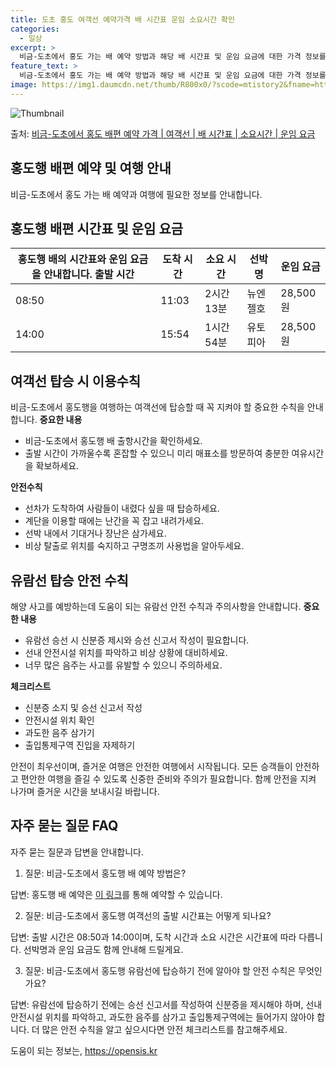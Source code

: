 ```yaml
---
title: 도초 홍도 여객선 예약가격 배 시간표 운임 소요시간 확인
categories:
  - 일상
excerpt: >
  비금-도초에서 홍도 가는 배 예약 방법과 해당 배 시간표 및 운임 요금에 대한 가격 정보를 안내 드리겠습니다. 안전하고 재밋는 홍도행 여행을 위해 아래 정보 참고하시기 바랍니다. 홍도행 배편 예약하기 👈 클릭비금-도초에서 홍도행 배 시간표출발 시간도착 시간소요 시간선박명요금08:5011:032시간 13분뉴엔젤호28,500원14:0015:541시간 54분유토피아28,500원홍도행 배편 예약하기 👈 클릭비금-도초에서 홍도행 여객선 탑승 시 이용수칙비금-도초에서 홍도행을 여행하는 여객선에 탑승할 때 꼭 지켜야 할 중요한 수칙들을 알아보겠습니다. 중요한 내용 1) 비금-도초에서 홍도행 배 출항시간을 확인하세요. 2) 출항 시간이 가까울수록 혼잡할 수 있으니 미리 매표소를 방문하여 충분한 여유시간을 확보하세요. ..
feature_text: >
  비금-도초에서 홍도 가는 배 예약 방법과 해당 배 시간표 및 운임 요금에 대한 가격 정보를 안내 드리겠습니다. 안전하고 재밋는 홍도행 여행을 위해 아래 정보 참고하시기 바랍니다. 홍도행 배편 예약하기 👈 클릭비금-도초에서 홍도행 배 시간표출발 시간도착 시간소요 시간선박명요금08:5011:032시간 13분뉴엔젤호28,500원14:0015:541시간 54분유토피아28,500원홍도행 배편 예약하기 👈 클릭비금-도초에서 홍도행 여객선 탑승 시 이용수칙비금-도초에서 홍도행을 여행하는 여객선에 탑승할 때 꼭 지켜야 할 중요한 수칙들을 알아보겠습니다. 중요한 내용 1) 비금-도초에서 홍도행 배 출항시간을 확인하세요. 2) 출항 시간이 가까울수록 혼잡할 수 있으니 미리 매표소를 방문하여 충분한 여유시간을 확보하세요. ..
image: https://img1.daumcdn.net/thumb/R800x0/?scode=mtistory2&fname=https%3A%2F%2Fblog.kakaocdn.net%2Fdn%2FLXA39%2FbtsHCVIHQ4o%2FZzswUTBAMVsKkgNirKZ4R1%2Fimg.webp
---
```


![Thumbnail](https://img1.daumcdn.net/thumb/R800x0/?scode=mtistory2&fname=https%3A%2F%2Fblog.kakaocdn.net%2Fdn%2FLXA39%2FbtsHCVIHQ4o%2FZzswUTBAMVsKkgNirKZ4R1%2Fimg.webp)

<p>출처: <a href="https://opensis.kr/entry/%EB%B9%84%EA%B8%88-%EB%8F%84%EC%B4%88%EC%97%90%EC%84%9C-%ED%99%8D%EB%8F%84-%EB%B0%B0%ED%8E%B8-%EC%98%88%EC%95%BD-%EA%B0%80%EA%B2%A9-%EC%97%AC%EA%B0%9D%EC%84%A0-%EB%B0%B0-%EC%8B%9C%EA%B0%84%ED%91%9C-%EC%86%8C%EC%9A%94%EC%8B%9C%EA%B0%84-%EC%9A%B4%EC%9E%84-%EC%9A%94%EA%B8%88" rel="dofollow">비금-도초에서 홍도 배편 예약 가격 | 여객선 | 배 시간표 | 소요시간 | 운임 요금</a> </p>

## 홍도행 배편 예약 및 여행 안내

비금-도초에서 홍도 가는 배 예약과 여행에 필요한 정보를 안내합니다.



## 홍도행 배편 시간표 및 운임 요금

홍도행 배의 시간표와 운임 요금을 안내합니다.  **출발 시간** | **도착 시간** | **소요 시간** | **선박명** | **운임 요금**  
---|---|---|---|---  
08:50 | 11:03 | 2시간 13분 | 뉴엔젤호 | 28,500원  
14:00 | 15:54 | 1시간 54분 | 유토피아 | 28,500원  
  


## 여객선 탑승 시 이용수칙

비금-도초에서 홍도행을 여행하는 여객선에 탑승할 때 꼭 지켜야 할 중요한 수칙을 안내합니다. **중요한 내용**

  * 비금-도초에서 홍도행 배 출항시간을 확인하세요.
  * 출발 시간이 가까울수록 혼잡할 수 있으니 미리 매표소를 방문하여 충분한 여유시간을 확보하세요.

**안전수칙**

  * 선차가 도착하여 사람들이 내렸다 싶을 때 탑승하세요.
  * 계단을 이용할 때에는 난간을 꼭 잡고 내려가세요.
  * 선박 내에서 기대거나 장난은 삼가세요.
  * 비상 탈출로 위치를 숙지하고 구명조끼 사용법을 알아두세요.



## 유람선 탑승 안전 수칙

해양 사고를 예방하는데 도움이 되는 유람선 안전 수칙과 주의사항을 안내합니다. **중요한 내용**

  * 유람선 승선 시 신분증 제시와 승선 신고서 작성이 필요합니다.
  * 선내 안전시설 위치를 파악하고 비상 상황에 대비하세요.
  * 너무 많은 음주는 사고를 유발할 수 있으니 주의하세요.

**체크리스트**

  * 신분증 소지 및 승선 신고서 작성
  * 안전시설 위치 확인
  * 과도한 음주 삼가기
  * 출입통제구역 진입을 자제하기



안전이 최우선이며, 즐거운 여행은 안전한 여행에서 시작됩니다. 모든 승객들이 안전하고 편안한 여행을 즐길 수 있도록 신중한 준비와 주의가
필요합니다. 함께 안전을 지켜 나가며 즐거운 시간을 보내시길 바랍니다.



## 자주 묻는 질문 FAQ

자주 묻는 질문과 답변을 안내합니다.

  1. 질문: 비금-도초에서 홍도행 배 예약 방법은?

답변: 홍도행 배 예약은 [이 링크](https://www.홍도배예약.com)를 통해 예약할 수 있습니다.

  2. 질문: 비금-도초에서 홍도행 여객선의 출발 시간표는 어떻게 되나요?

답변: 출발 시간은 08:50과 14:00이며, 도착 시간과 소요 시간은 시간표에 따라 다릅니다. 선박명과 운임 요금도 함께 안내해
드릴게요.

  3. 질문: 비금-도초에서 홍도행 유람선에 탑승하기 전에 알아야 할 안전 수칙은 무엇인가요?

답변: 유람선에 탑승하기 전에는 승선 신고서를 작성하여 신분증을 제시해야 하며, 선내 안전시설 위치를 파악하고, 과도한 음주를 삼가고
출입통제구역에는 들어가지 않아야 합니다. 더 많은 안전 수칙을 알고 싶으시다면 안전 체크리스트를 참고해주세요.

 

도움이 되는 정보는, <a href="https://opensis.kr" rel="dofollow">https://opensis.kr</a>



